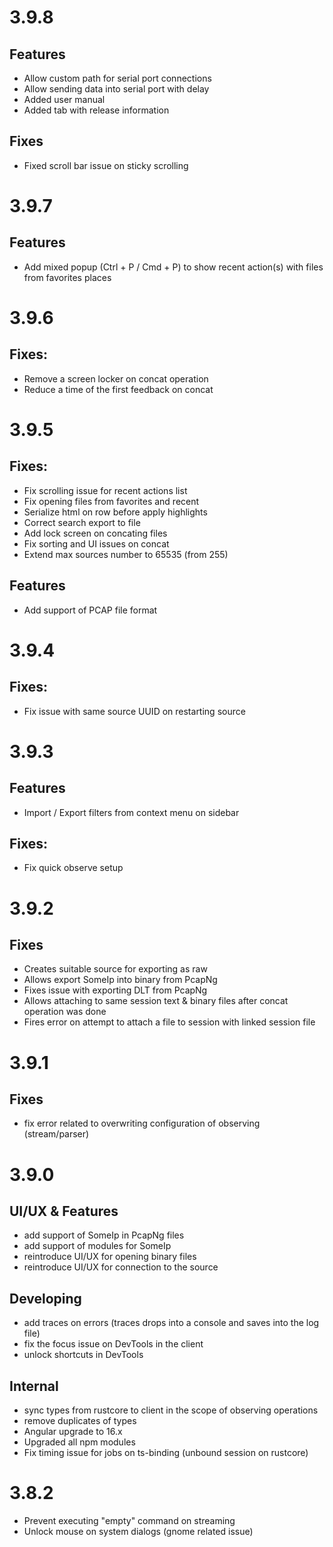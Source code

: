 # 3.9.8

## Features
- Allow custom path for serial port connections
- Allow sending data into serial port with delay
- Added user manual
- Added tab with release information

## Fixes
- Fixed scroll bar issue on sticky scrolling

# 3.9.7

## Features
- Add mixed popup (Ctrl + P / Cmd + P) to show recent action(s) with files from favorites places
  
# 3.9.6

## Fixes:
- Remove a screen locker on concat operation
- Reduce a time of the first feedback on concat

# 3.9.5

## Fixes:
- Fix scrolling issue for recent actions list
- Fix opening files from favorites and recent
- Serialize html on row before apply highlights
- Correct search export to file
- Add lock screen on concating files
- Fix sorting and UI issues on concat
- Extend max sources number to 65535 (from 255) 

## Features
- Add support of PCAP file format 

# 3.9.4

## Fixes:
- Fix issue with same source UUID on restarting source

# 3.9.3

## Features
- Import / Export filters from context menu on sidebar

## Fixes:
- Fix quick observe setup
  
# 3.9.2

## Fixes
- Creates suitable source for exporting as raw
- Allows export SomeIp into binary from PcapNg
- Fixes issue with exporting DLT from PcapNg
- Allows attaching to same session text & binary files after concat operation was done
- Fires error on attempt to attach a file to session with linked session file

# 3.9.1

## Fixes
- fix error related to overwriting configuration of observing (stream/parser)

# 3.9.0

## UI/UX & Features
- add support of SomeIp in PcapNg files
- add support of modules for SomeIp
- reintroduce UI/UX for opening binary files
- reintroduce UI/UX for connection to the source

## Developing
- add traces on errors (traces drops into a console and saves into the log file)
- fix the focus issue on DevTools in the client
- unlock shortcuts in DevTools

## Internal
- sync types from rustcore to client in the scope of observing operations
- remove duplicates of types
- Angular upgrade to 16.x
- Upgraded all npm modules
- Fix timing issue for jobs on ts-binding (unbound session on rustcore)

# 3.8.2
- Prevent executing "empty" command on streaming
- Unlock mouse on system dialogs (gnome related issue)